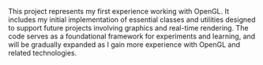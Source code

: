 This project represents my first experience working with OpenGL. It includes my initial implementation of essential classes and utilities designed to support future projects involving graphics and real-time rendering. The code serves as a foundational framework for experiments and learning, and will be gradually expanded as I gain more experience with OpenGL and related technologies.

